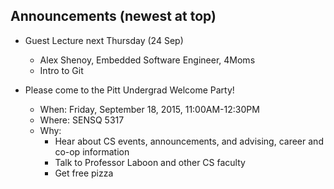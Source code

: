 ## Announcements (newest at top)

* Guest Lecture next Thursday (24 Sep)
  * Alex Shenoy, Embedded Software Engineer, 4Moms
  * Intro to Git

* Please come to the Pitt Undergrad Welcome Party!
  * When: Friday, September 18, 2015, 11:00AM-12:30PM
  * Where: SENSQ 5317
  * Why:
    * Hear about CS events, announcements, and advising, career and co-op information
    * Talk to Professor Laboon and other CS faculty
    * Get free pizza